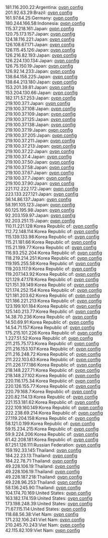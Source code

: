 181.116.200.22:Argentina: [ovpn config](vpn/181_116_200_22.ovpn)  
201.92.63.29:Brazil: [ovpn config](vpn/201_92_63_29.ovpn)  
161.97.64.25:Germany: [ovpn config](vpn/161_97_64_25.ovpn)  
180.244.166.58:Indonesia: [ovpn config](vpn/180_244_166_58.ovpn)  
115.37.218.161:Japan: [ovpn config](vpn/115_37_218_161.ovpn)  
120.75.173.157:Japan: [ovpn config](vpn/120_75_173_157.ovpn)  
124.18.116.221:Japan: [ovpn config](vpn/124_18_116_221.ovpn)  
126.108.67.171:Japan: [ovpn config](vpn/126_108_67_171.ovpn)  
126.115.45.126:Japan: [ovpn config](vpn/126_115_45_126.ovpn)  
126.216.82.193:Japan: [ovpn config](vpn/126_216_82_193.ovpn)  
126.224.130.134:Japan: [ovpn config](vpn/126_224_130_134.ovpn)  
126.75.150.19:Japan: [ovpn config](vpn/126_75_150_19.ovpn)  
126.92.14.233:Japan: [ovpn config](vpn/126_92_14_233.ovpn)  
138.64.158.225:Japan: [ovpn config](vpn/138_64_158_225.ovpn)  
138.64.213.180:Japan: [ovpn config](vpn/138_64_213_180.ovpn)  
153.201.39.81:Japan: [ovpn config](vpn/153_201_39_81.ovpn)  
153.204.130.66:Japan: [ovpn config](vpn/153_204_130_66.ovpn)  
182.171.57.253:Japan: [ovpn config](vpn/182_171_57_253.ovpn)  
219.100.37.1:Japan: [ovpn config](vpn/219_100_37_1.ovpn)  
219.100.37.108:Japan: [ovpn config](vpn/219_100_37_108.ovpn)  
219.100.37.109:Japan: [ovpn config](vpn/219_100_37_109.ovpn)  
219.100.37.125:Japan: [ovpn config](vpn/219_100_37_125.ovpn)  
219.100.37.138:Japan: [ovpn config](vpn/219_100_37_138.ovpn)  
219.100.37.19:Japan: [ovpn config](vpn/219_100_37_19.ovpn)  
219.100.37.205:Japan: [ovpn config](vpn/219_100_37_205.ovpn)  
219.100.37.211:Japan: [ovpn config](vpn/219_100_37_211.ovpn)  
219.100.37.213:Japan: [ovpn config](vpn/219_100_37_213.ovpn)  
219.100.37.22:Japan: [ovpn config](vpn/219_100_37_22.ovpn)  
219.100.37.4:Japan: [ovpn config](vpn/219_100_37_4.ovpn)  
219.100.37.50:Japan: [ovpn config](vpn/219_100_37_50.ovpn)  
219.100.37.58:Japan: [ovpn config](vpn/219_100_37_58.ovpn)  
219.100.37.67:Japan: [ovpn config](vpn/219_100_37_67.ovpn)  
219.100.37.7:Japan: [ovpn config](vpn/219_100_37_7.ovpn)  
219.100.37.90:Japan: [ovpn config](vpn/219_100_37_90.ovpn)  
221.112.222.172:Japan: [ovpn config](vpn/221_112_222_172.ovpn)  
223.133.227.121:Japan: [ovpn config](vpn/223_133_227_121.ovpn)  
36.14.86.137:Japan: [ovpn config](vpn/36_14_86_137.ovpn)  
58.191.105.123:Japan: [ovpn config](vpn/58_191_105_123.ovpn)  
60.125.195.98:Japan: [ovpn config](vpn/60_125_195_98.ovpn)  
92.203.159.97:Japan: [ovpn config](vpn/92_203_159_97.ovpn)  
92.203.251.15:Japan: [ovpn config](vpn/92_203_251_15.ovpn)  
110.11.221.128:Korea Republic of: [ovpn config](vpn/110_11_221_128.ovpn)  
112.72.148.114:Korea Republic of: [ovpn config](vpn/112_72_148_114.ovpn)  
115.139.133.98:Korea Republic of: [ovpn config](vpn/115_139_133_98.ovpn)  
115.21.181.66:Korea Republic of: [ovpn config](vpn/115_21_181_66.ovpn)  
115.21.199.77:Korea Republic of: [ovpn config](vpn/115_21_199_77.ovpn)  
116.93.252.204:Korea Republic of: [ovpn config](vpn/116_93_252_204.ovpn)  
118.219.214.251:Korea Republic of: [ovpn config](vpn/118_219_214_251.ovpn)  
119.195.255.58:Korea Republic of: [ovpn config](vpn/119_195_255_58.ovpn)  
119.203.117.9:Korea Republic of: [ovpn config](vpn/119_203_117_9.ovpn)  
119.207.143.92:Korea Republic of: [ovpn config](vpn/119_207_143_92.ovpn)  
121.129.47.178:Korea Republic of: [ovpn config](vpn/121_129_47_178.ovpn)  
121.151.39.149:Korea Republic of: [ovpn config](vpn/121_151_39_149.ovpn)  
121.174.252.154:Korea Republic of: [ovpn config](vpn/121_174_252_154.ovpn)  
121.181.203.62:Korea Republic of: [ovpn config](vpn/121_181_203_62.ovpn)  
121.186.221.213:Korea Republic of: [ovpn config](vpn/121_186_221_213.ovpn)  
123.199.101.184:Korea Republic of: [ovpn config](vpn/123_199_101_184.ovpn)  
125.140.213.77:Korea Republic of: [ovpn config](vpn/125_140_213_77.ovpn)  
14.38.70.236:Korea Republic of: [ovpn config](vpn/14_38_70_236.ovpn)  
14.50.69.91:Korea Republic of: [ovpn config](vpn/14_50_69_91.ovpn)  
14.54.71.157:Korea Republic of: [ovpn config](vpn/14_54_71_157.ovpn)  
175.215.101.226:Korea Republic of: [ovpn config](vpn/175_215_101_226.ovpn)  
1.227.51.52:Korea Republic of: [ovpn config](vpn/1_227_51_52.ovpn)  
211.215.75.173:Korea Republic of: [ovpn config](vpn/211_215_75_173.ovpn)  
211.216.153.107:Korea Republic of: [ovpn config](vpn/211_216_153_107.ovpn)  
211.216.248.72:Korea Republic of: [ovpn config](vpn/211_216_248_72.ovpn)  
211.222.103.63:Korea Republic of: [ovpn config](vpn/211_222_103_63.ovpn)  
211.226.177.186:Korea Republic of: [ovpn config](vpn/211_226_177_186.ovpn)  
218.148.227.71:Korea Republic of: [ovpn config](vpn/218_148_227_71.ovpn)  
218.148.27.102:Korea Republic of: [ovpn config](vpn/218_148_27_102.ovpn)  
220.116.175.34:Korea Republic of: [ovpn config](vpn/220_116_175_34.ovpn)  
220.126.155.77:Korea Republic of: [ovpn config](vpn/220_126_155_77.ovpn)  
220.79.168.7:Korea Republic of: [ovpn config](vpn/220_79_168_7.ovpn)  
220.82.114.13:Korea Republic of: [ovpn config](vpn/220_82_114_13.ovpn)  
221.153.181.62:Korea Republic of: [ovpn config](vpn/221_153_181_62.ovpn)  
222.109.160.149:Korea Republic of: [ovpn config](vpn/222_109_160_149.ovpn)  
222.238.69.214:Korea Republic of: [ovpn config](vpn/222_238_69_214.ovpn)  
27.119.204.158:Korea Republic of: [ovpn config](vpn/27_119_204_158.ovpn)  
58.121.0.199:Korea Republic of: [ovpn config](vpn/58_121_0_199.ovpn)  
59.15.234.215:Korea Republic of: [ovpn config](vpn/59_15_234_215.ovpn)  
59.9.224.206:Korea Republic of: [ovpn config](vpn/59_9_224_206.ovpn)  
61.42.208.181:Korea Republic of: [ovpn config](vpn/61_42_208_181.ovpn)  
87.251.126.111:Russian Federation: [ovpn config](vpn/87_251_126_111.ovpn)  
159.192.33.145:Thailand: [ovpn config](vpn/159_192_33_145.ovpn)  
184.22.23.13:Thailand: [ovpn config](vpn/184_22_23_13.ovpn)  
184.22.78.71:Thailand: [ovpn config](vpn/184_22_78_71.ovpn)  
49.228.106.19:Thailand: [ovpn config](vpn/49_228_106_19.ovpn)  
49.228.106.19:Thailand: [ovpn config](vpn/49_228_106_19.ovpn)  
49.228.187.218:Thailand: [ovpn config](vpn/49_228_187_218.ovpn)  
49.228.96.253:Thailand: [ovpn config](vpn/49_228_96_253.ovpn)  
58.136.245.90:Thailand: [ovpn config](vpn/58_136_245_90.ovpn)  
104.174.70.169:United States: [ovpn config](vpn/104_174_70_169.ovpn)  
163.182.174.159:United States: [ovpn config](vpn/163_182_174_159.ovpn)  
173.198.248.39:United States: [ovpn config](vpn/173_198_248_39.ovpn)  
71.67.115.114:United States: [ovpn config](vpn/71_67_115_114.ovpn)  
118.68.56.38:Viet Nam: [ovpn config](vpn/118_68_56_38.ovpn)  
171.232.106.241:Viet Nam: [ovpn config](vpn/171_232_106_241.ovpn)  
210.245.70.243:Viet Nam: [ovpn config](vpn/210_245_70_243.ovpn)  
42.115.82.109:Viet Nam: [ovpn config](vpn/42_115_82_109.ovpn)  
